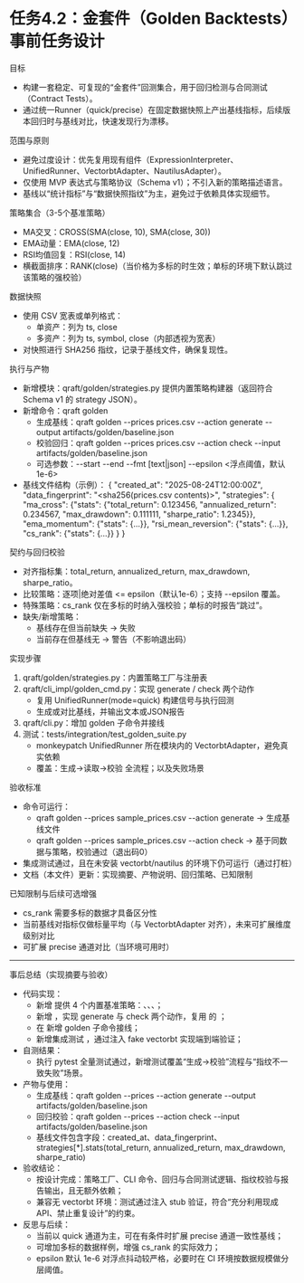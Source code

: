 # 任务4.2：金套件（Golden Backtests）事前任务设计

目标
- 构建一套稳定、可复现的“金套件”回测集合，用于回归检测与合同测试（Contract Tests）。
- 通过统一Runner（quick/precise）在固定数据快照上产出基线指标，后续版本回归时与基线对比，快速发现行为漂移。

范围与原则
- 避免过度设计：优先复用现有组件（ExpressionInterpreter、UnifiedRunner、VectorbtAdapter、NautilusAdapter）。
- 仅使用 MVP 表达式与策略协议（Schema v1）；不引入新的策略描述语言。
- 基线以“统计指标”与“数据快照指纹”为主，避免过于依赖具体实现细节。

策略集合（3-5个基准策略）
- MA交叉：CROSS(SMA(close, 10), SMA(close, 30))
- EMA动量：EMA(close, 12)
- RSI均值回复：RSI(close, 14)
- 横截面排序：RANK(close)（当价格为多标的时生效；单标的环境下默认跳过该策略的强校验）

数据快照
- 使用 CSV 宽表或单列格式：
  - 单资产：列为 ts, close
  - 多资产：列为 ts, symbol, close（内部透视为宽表）
- 对快照进行 SHA256 指纹，记录于基线文件，确保复现性。

执行与产物
- 新增模块：qraft/golden/strategies.py 提供内置策略构建器（返回符合 Schema v1 的 strategy JSON）。
- 新增命令：qraft golden
  - 生成基线：qraft golden --prices prices.csv --action generate --output artifacts/golden/baseline.json
  - 校验回归：qraft golden --prices prices.csv --action check --input artifacts/golden/baseline.json
  - 可选参数：--start --end --fmt [text|json] --epsilon <浮点阈值，默认1e-6>
- 基线文件结构（示例）：
  {
    "created_at": "2025-08-24T12:00:00Z",
    "data_fingerprint": "<sha256(prices.csv contents)>",
    "strategies": {
      "ma_cross": {"stats": {"total_return": 0.123456, "annualized_return": 0.234567, "max_drawdown": 0.111111, "sharpe_ratio": 1.2345}},
      "ema_momentum": {"stats": {...}},
      "rsi_mean_reversion": {"stats": {...}},
      "cs_rank": {"stats": {...}}
    }
  }

契约与回归校验
- 对齐指标集：total_return, annualized_return, max_drawdown, sharpe_ratio。
- 比较策略：逐项|绝对差值 <= epsilon（默认1e-6）；支持 --epsilon 覆盖。
- 特殊策略：cs_rank 仅在多标的时纳入强校验；单标的时报告“跳过”。
- 缺失/新增策略：
  - 基线存在但当前缺失 → 失败
  - 当前存在但基线无 → 警告（不影响退出码）

实现步骤
1) qraft/golden/strategies.py：内置策略工厂与注册表
2) qraft/cli_impl/golden_cmd.py：实现 generate / check 两个动作
   - 复用 UnifiedRunner(mode=quick) 构建信号与执行回测
   - 生成或对比基线，并输出文本或JSON报告
3) qraft/cli.py：增加 golden 子命令并接线
4) 测试：tests/integration/test_golden_suite.py
   - monkeypatch UnifiedRunner 所在模块内的 VectorbtAdapter，避免真实依赖
   - 覆盖：生成→读取→校验 全流程；以及失败场景

验收标准
- 命令可运行：
  - qraft golden --prices sample_prices.csv --action generate → 生成基线文件
  - qraft golden --prices sample_prices.csv --action check → 基于同数据与策略，校验通过（退出码0）
- 集成测试通过，且在未安装 vectorbt/nautilus 的环境下仍可运行（通过打桩）
- 文档（本文件）更新：实现摘要、产物说明、回归策略、已知限制

已知限制与后续可选增强
- cs_rank 需要多标的数据才具备区分性
- 当前基线对指标仅做标量平均（与 VectorbtAdapter 对齐），未来可扩展维度级别对比
- 可扩展 precise 通道对比（当环境可用时）

---

事后总结（实现摘要与验收）
- 代码实现：
  - 新增 <mcfile name="strategies.py" path="/home/dell/Projects/Qraft/qraft/golden/strategies.py"></mcfile> 提供 4 个内置基准策略：<mcsymbol name="ma_cross" filename="strategies.py" path="/home/dell/Projects/Qraft/qraft/golden/strategies.py" startline="8" type="function"></mcsymbol>、<mcsymbol name="ema_momentum" filename="strategies.py" path="/home/dell/Projects/Qraft/qraft/golden/strategies.py" startline="23" type="function"></mcsymbol>、<mcsymbol name="rsi_mean_reversion" filename="strategies.py" path="/home/dell/Projects/Qraft/qraft/golden/strategies.py" startline="38" type="function"></mcsymbol>、<mcsymbol name="cs_rank" filename="strategies.py" path="/home/dell/Projects/Qraft/qraft/golden/strategies.py" startline="53" type="function"></mcsymbol>；
  - 新增 <mcfile name="golden_cmd.py" path="/home/dell/Projects/Qraft/qraft/cli_impl/golden_cmd.py"></mcfile>，实现 generate 与 check 两个动作，复用 <mcfile name="unified_runner.py" path="/home/dell/Projects/Qraft/qraft/runner/unified_runner.py"></mcfile> 的 <mcsymbol name="run_with_data" filename="unified_runner.py" path="/home/dell/Projects/Qraft/qraft/runner/unified_runner.py" startline="170" type="function"></mcsymbol>；
  - 在 <mcfile name="cli.py" path="/home/dell/Projects/Qraft/qraft/cli.py"></mcfile> 新增 golden 子命令接线；
  - 新增集成测试 <mcfile name="test_golden_suite.py" path="/home/dell/Projects/Qraft/tests/integration/test_golden_suite.py"></mcfile>，通过注入 fake vectorbt 实现端到端验证；
- 自测结果：
  - 执行 pytest 全量测试通过，新增测试覆盖“生成→校验”流程与“指纹不一致失败”场景。
- 产物与使用：
  - 生成基线：qraft golden --prices <csv> --action generate --output artifacts/golden/baseline.json
  - 回归校验：qraft golden --prices <csv> --action check --input artifacts/golden/baseline.json
  - 基线文件包含字段：created_at、data_fingerprint、strategies[*].stats(total_return, annualized_return, max_drawdown, sharpe_ratio)
- 验收结论：
  - 按设计完成：策略工厂、CLI 命令、回归与合同测试逻辑、指纹校验与报告输出，且无额外依赖；
  - 兼容无 vectorbt 环境：测试通过注入 stub 验证，符合“充分利用现成 API、禁止重复设计”的约束。
- 反思与后续：
  - 当前以 quick 通道为主，可在有条件时扩展 precise 通道一致性基线；
  - 可增加多标的数据样例，增强 cs_rank 的实际效力；
  - epsilon 默认 1e-6 对浮点抖动较严格，必要时在 CI 环境按数据规模做分层阈值。